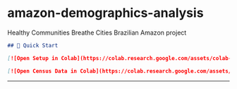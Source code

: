 # amazon-demographics-analysis
Healthy Communities Breathe Cities Brazilian Amazon project


```markdown
## 🚀 Quick Start

[![Open Setup in Colab](https://colab.research.google.com/assets/colab-badge.svg)](https://colab.research.google.com/github/vtinney/amazon-demographics-analysis/blob/main/setup/01_environment_setup.ipynb)

[![Open Census Data in Colab](https://colab.research.google.com/assets/colab-badge.svg)](https://colab.research.google.com/vtinney/YOUR_USERNAME/amazon-demographics-analysis/blob/main/data_collection/02_census_data.ipynb)
```

---
